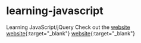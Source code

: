 # learning-javascript
Learning JavaScript/jQuery
Check out the
<a href="https://mrstevencervantes.github.io/learning-javascript/" target="_blank"> website</a>  
[website]("https://mrstevencervantes.github.io/learning-javascript/"){:target="_blank"}  
[website]("https://mrstevencervantes.github.io/learning-javascript/"){:target="_blank"}
